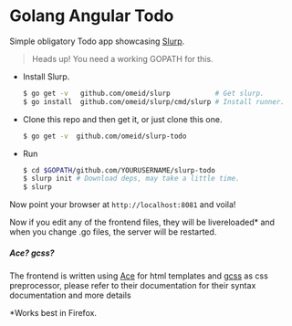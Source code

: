# Golang Angular Todo
Simple obligatory Todo app showcasing [Slurp](https://github.com/omeid/slurp).


> Heads up! You need a working GOPATH for this.


- Install Slurp.
  ```bash
  $ go get -v   github.com/omeid/slurp           # Get slurp.
  $ go install  github.com/omeid/slurp/cmd/slurp # Install runner.
  ```

- Clone this repo and then get it, or just clone this one.
  ```bash
  $ go get -v  github.com/omeid/slurp-todo
  ```

- Run 
  ```bash
  $ cd $GOPATH/github.com/YOURUSERNAME/slurp-todo
  $ slurp init # Download deps, may take a little time.
  $ slurp 
  ```

Now point your browser at `http://localhost:8081` and voila!

Now if you edit any of the frontend files, they will be livereloaded\*
and when you change .go files, the server will be restarted.

##### Ace? gcss?
The frontend is written using [Ace](https://github.com/yosssi/ace) for html templates and [gcss](https://github.com/yosssi/gcss) as css preprocessor, please refer to their documentation for their syntax documentation and more details

\*Works best in Firefox.

